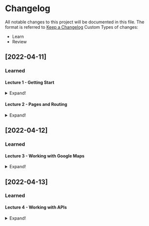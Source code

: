 # Changelog

All notable changes to this project will be documented in this file.
The format is referred to [Keep a Changelog](https://keepachangelog.com/en/1.0.0/)
Custom Types of changes:

- Learn
- Review

## [2022-04-11]

### Learned

#### Lecture 1 - Getting Start

<details>
  <summary>Expand!</summary>

| Section  | Title  | Learned Descriptions                                                                                                                                                     | Notes  |
|--------- |------- |------------------------------------------------------------------------------------------------------------------------------------------------------------------------- |------- |
| All      | All    | - Concept of original webpage<br>- Concept of Single Page Application (SPA)<br>- Concept of Universal Application<br>- Proplem of original SPA and the rescue of NuxtJS  |        |

</details>

#### Lecture 2 - Pages and Routing

<details>
  <summary>Expand!</summary>
  
| Section | Title                                                      | Learned Descriptions                                                                                                                                                                                                                                                                                                                                                                                                                                                                                                                                                  | Notes |
|---------|------------------------------------------------------------|-----------------------------------------------------------------------------------------------------------------------------------------------------------------------------------------------------------------------------------------------------------------------------------------------------------------------------------------------------------------------------------------------------------------------------------------------------------------------------------------------------------------------------------------------------------------------|-------|
| a       | Creating Our Homepage                                      | - Concept of components<br>- Pass data from parrent to children through "prop"<br>- Auto import by using nuxt.conifg.js                                                                                                                                                                                                                                                                                                                                                                                                                                               |       |
| b       | Adding Meta Tags and Other Elemenents to the HTML Head Tag | - Modify nuxt.config.js to add meta tag by Nuxt provided<br>- Same concept to body and another element, refer to [Meta Tags and SEO](https://nuxtjs.org/docs/features/meta-tags-seo/)                                                                                                                                                                                                                                                                                                                                                                                 |       |
| c       | How Does Routing in Nuxt Work?                             | - Based ont the structure in pages and the name of files to binding paramter<br>- Variable $route from Nuxt<br>- Using the created method from Vue Life Cycle                                                                                                                                                                                                                                                                                                                                                                                                         |       |
| d       | Creating the Property Page                                 | - Create a property page ready for link from homepage<br>- Put detail information and apply lecture 2b to load its title<br>- Create an static folder for a static data<br>- Under the static folder will be the relative path folder using for static path in html                                                                                                                                                                                                                                                                                                   |       |
| e       | Nuxt Link                                                  | - To be able to navigate redirect to a sub page by link there are several things to notice:<br>  - Using `<a>` will lead to the page have to reload all the elements and data<br>  - Using `<router-link>` provide by vue will handle it under the vue router, prevent the full load of `<a>`<br>  - Using `<nuxt-link>` similar with `<router-link>` but the sub page will be load before hand<br>  - Using `<nuxt-link>` with attribute no-prefetch will help to prevent this, in case of reducing the load since the application have haevy load in the first page |       |
| f       | Disabling Prefetch Globally                                | - Removing the `no-prefetch` in the homepage and adding config for it in nuxt.config.js by `route:{prefecthLinks: false}`<br>- If you want to `prefecth` the subpage again, you can add the attributes `prefecth` bage to the homepage<br>- Note: depend on the strategy of optimiztion then you can define when to prefetch or not to                                                                                                                                                                                                                                |       |
| g       | Creating Page Layouts                                      | - Create folder layout for structure the application view<br>- The tag `<nuxt/>` will help us with the feature to layout our web<br>- Create a default.vue for the default layout with header is grey color<br>- Clone a default.vue to red.vue for customize header with red color<br>- In the sub page, we just nee to add `layout: "red",` to the export default to make it change from Homepage and sub page                                                                                                                                                      |       |

</details>

## [2022-04-12]

### Learned

#### Lecture 3 - Working with Google Maps

<details>
  <summary>Expand!</summary>

| Section | Title                                    | Learned Description                                                                                                                                                                                                                                                                                                                                                                                                                                                                                                                                                                                                                                                                                                                                                                                                                                                                                                                                                                                                                                                                     | Notes                                                                                                                                                                                                                 |
|---------|------------------------------------------|-----------------------------------------------------------------------------------------------------------------------------------------------------------------------------------------------------------------------------------------------------------------------------------------------------------------------------------------------------------------------------------------------------------------------------------------------------------------------------------------------------------------------------------------------------------------------------------------------------------------------------------------------------------------------------------------------------------------------------------------------------------------------------------------------------------------------------------------------------------------------------------------------------------------------------------------------------------------------------------------------------------------------------------------------------------------------------------------|-----------------------------------------------------------------------------------------------------------------------------------------------------------------------------------------------------------------------|
| a       | Creating a Google Account                |                                                                                                                                                                                                                                                                                                                                                                                                                                                                                                                                                                                                                                                                                                                                                                                                                                                                                                                                                                                                                                                                                         |                                                                                                                                                                                                                       |
| b       | Creating a Google Cloud Platform Account |                                                                                                                                                                                                                                                                                                                                                                                                                                                                                                                                                                                                                                                                                                                                                                                                                                                                                                                                                                                                                                                                                         |                                                                                                                                                                                                                       |
| c       | Adding a Map To The Property Page        | - Adding a API from google map with the head() like Lecture 2 in b section<br>- Concept of [defer](https://www.w3schools.com/tags/att_script_defer.asp)<br>- Using mounted hook to handle show map on client (note: mounted in Nuxt is just running on the client side)                                                                                                                                                                                                                                                                                                                                                                                                                                                                                                                                                                                                                                                                                                                                                                                                                 |                                                                                                                                                                                                                       |
| d       | Problem 1 - Scripts and Single Page Apps | - The problem happen with those 3rd party library doesn't support SPA natively<br>- In our case, it's google map library we added in the scripts<br>- For the property page by its own its work fine, but when we go back to home page and click another property it will show error<br>- The resone behind this is, for some library they will load another inner library they need to be operated normally<br>- So the nuxt cache will let us know that there are an things that load once again in page<br>- Then we remember the `callback=initMap` in the query parameters of google map api earlier, to do that we need to have a function `initMap`<br>- We try to use window object in client side to set the page is load but it will come to another issue is `initMap not found` then we try to solve it like the comment in source code<br>- Concept of skip in `head()`                                                                                                                                                                                                    | *NOTE:* PLEASE BE CAREFUL WHEN USING 3RD PARTY LIBRARY, SCINE WE WILL FACING THIS ISSUE                                                                                                                               |
| e       | Problem 2 - Network Latency              | - For modern network speed, so far so good for this app, but things is not perfect in case of some where have 56kbs speed of internet => facing network latency problem<br>- The problem is with the low speed internet, the page will be load very slow, we can try it with the software called [Charles Proxy](https://www.charlesproxy.com/)<br>- The reason behind this is we using defer attribute when loading google library, the nuxt application source is load at the end of the page, so it have to wait for the google library load and executing first<br>- So we will change it to async<br>- But when it async, then the page is running very fast, lead to the source that using google library in `mounted()` cannot executed since the library not finish loading and executing yet<br>- We will create a method called `showMap()` and move the code from `mounted()` to `methods`<br>- To be invoke `showMap()` we need to use `setInterval()` in `mounted()`<br>- Now the google library can be loaded and finished executing anytime except infect the whole page |                                                                                                                                                                                                                       |
| f       | Solution - Plugins To The Rescue         | - Scine we have a bunch of code just for hanling showing google map on our page, we need the place to put all of that code to make the component source look nice and clean, that where plugin came for the rescure<br>- Create a plugins foleder, under that the file name have convention for nuxt to support us:<br>+ File name contain .client.js : Will let nuxt only run in browser<br>+ File name contain .server.js : Will let nuxt only run in server<br>+ File name contain .neither.js : Will let nuxt run in both<br>- Now we will migrate peace by peace to the plugin file we created `maps.client.js`<br>- After folow the process of creating plugin we will need to add the plugin to `nuxt.config.js` and call the function `showMap()` from plugin in `mounted()`                                                                                                                                                                                                                                                                                                    | *NOTE:* USING `maps` AS A PLUGIN NAME INSTEAD OF `googleMaps` BECAUSE OF WITH THE GENERIC NAME, WE DON'T NEED TO MODIFY ANYTHING ELSE BESIDE THE PLUGIN CODE IF WE CHANGE TO USE ANOTHER THING RATHER THAN GOOGLE MAP |

</details>

## [2022-04-13]

### Learned

#### Lecture 4 - Working with APIs

<details>
  <summary>Expand!</summary>

| Section | Title                           | Learned Description                                                                                                                                                                                                                                                                                                                                                                                                                                                            | Notes                                                                                                                                                                     |
|---------|---------------------------------|--------------------------------------------------------------------------------------------------------------------------------------------------------------------------------------------------------------------------------------------------------------------------------------------------------------------------------------------------------------------------------------------------------------------------------------------------------------------------------|---------------------------------------------------------------------------------------------------------------------------------------------------------------------------|
| a       | Creating an Algolia Account     | - Using [Algolia](https://www.algolia.com)                                                                                                                                                                                                                                                                                                                                                                                                                                     |                                                                                                                                                                           |
| b       | Using APIs on the Property Page | - Replacing local data test by calling API from algolia<br>- Adding plugins to call APIs<br>- Using nuxt hook `asyncData()` to trigger the function call API                                                                                                                                                                                                                                                                                                                   | - `asyncData()` is the hook from NuxtJS provide to executing on server side                                                                                               |
| c       | Fetch & Polyfills               | - In case of the older browser not support fetch, we need to using another thing to handle it<br>- In this case there are 3 options: <br>+ [node-fetch](https://github.com/node-fetch/node-fetch)<br>+ [unfetch](https://github.com/developit/unfetch)<br>+ [Polyfill.io](https://polyfill.io/)                                                                                                                                                                                | - We can skip it for now and comeback to it later if need                                                                                                                 |
| d       | Handling Errors                 | - In case of user modify the URL for not found records or the API die, we need to handle the error response from the API<br>- By itself, Nuxt already gave us the `error` function to handle the default error page, we can use it in `async asyncData({ params, $dataApi, error }) {`<br>- Fetch response already have a property `ok` to check whether the response with http code 200 or not<br>- Adapt it with the `error` from Nuxt we can have the simple error handling | - This is the started error handler method                                                                                                                                |
| e       | Customizing The Error Page      | - Of course, the default error page of Nuxt not really look friendly, so we need to customize the error page                                                                                                                                                                                                                                                                                                                                                                   | - For professional and helpful 404 page, we can refer to [Google's 404 Page Recommendations](https://developers.google.com/search/docs/advanced/crawling/soft-404-errors) |
| f       | Importing Reviews Into Algolia  | - We will import the json file in `data/reviews.json` to Algolia<br>- Then we will index it by using Algolia feature `facets`<br>- This means when we search or filtering the API whether it's 20 or 20 million records, we still get the exact records we need                                                                                                                                                                                                                |                                                                                                                                                                           |
| g       |                                 |                                                                                                                                                                                                                                                                                                                                                                                                                                                                                |                                                                                                                                                                           |
| h       |                                 |                                                                                                                                                                                                                                                                                                                                                                                                                                                                                |                                                                                                                                                                           |
| i       |                                 |                                                                                                                                                                                                                                                                                                                                                                                                                                                                                |                                                                                                                                                                           |
| j       |                                 |                                                                                                                                                                                                                                                                                                                                                                                                                                                                                |                                                                                                                                                                           |
</details>